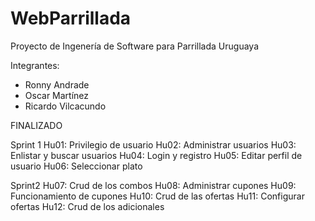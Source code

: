 # WebParrillada
Proyecto de Ingenería de Software para Parrillada Uruguaya

Integrantes:
* Ronny Andrade
* Oscar Martínez
* Ricardo Vilcacundo


FINALIZADO 

Sprint 1
Hu01: Privilegio de usuario
Hu02: Administrar usuarios
Hu03: Enlistar y buscar usuarios
Hu04: Login y registro
Hu05: Editar perfil de usuario
Hu06: Seleccionar plato

Sprint2
Hu07: Crud de los combos
Hu08: Administrar cupones
Hu09: Funcionamiento de cupones
Hu10: Crud de las ofertas
Hu11: Configurar ofertas 
Hu12: Crud de los adicionales

